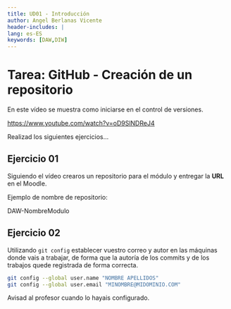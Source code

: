 ```yaml
---
title: UD01 - Introducción
author: Angel Berlanas Vicente
header-includes: |
lang: es-ES
keywords: [DAW,DIW]
---
```


# Tarea: GitHub - Creación de un repositorio

En este vídeo se muestra como iniciarse en el control de versiones.

https://www.youtube.com/watch?v=oD9SlNDReJ4

Realizad los siguientes ejercicios...

## Ejercicio 01

Siguiendo el vídeo crearos un repositorio para el módulo y entregar la **URL**  en el Moodle. 

Ejemplo de nombre de repositorio:

DAW-NombreModulo

## Ejercicio 02

Utilizando `git config` establecer vuestro correo y autor en las máquinas donde vais a trabajar, de forma que la autoría de los commits y de los trabajos quede registrada de forma correcta.

```bash
git config --global user.name "NOMBRE APELLIDOS"
git config --global user.email "MINOMBRE@MIDOMINIO.COM"
```

Avisad al profesor cuando lo hayais configurado.

